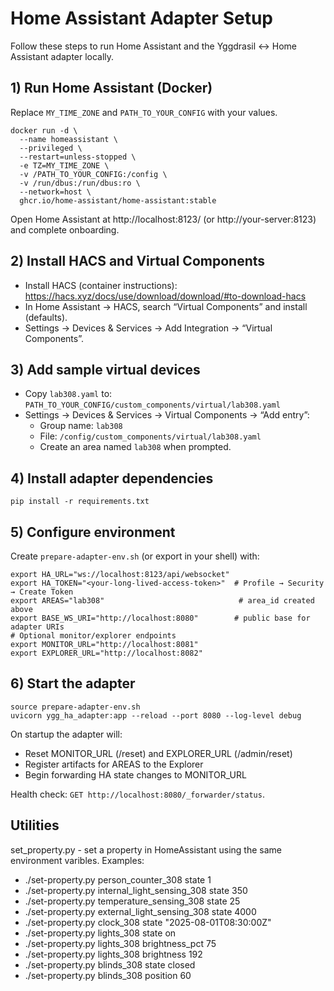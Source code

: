 # Home Assistant Adapter Setup

Follow these steps to run Home Assistant and the Yggdrasil ↔ Home Assistant adapter locally.

## 1) Run Home Assistant (Docker)
Replace `MY_TIME_ZONE` and `PATH_TO_YOUR_CONFIG` with your values.

```
docker run -d \
  --name homeassistant \
  --privileged \
  --restart=unless-stopped \
  -e TZ=MY_TIME_ZONE \
  -v /PATH_TO_YOUR_CONFIG:/config \
  -v /run/dbus:/run/dbus:ro \
  --network=host \
  ghcr.io/home-assistant/home-assistant:stable
```

Open Home Assistant at http://localhost:8123/ (or http://your-server:8123) and complete onboarding.

## 2) Install HACS and Virtual Components
- Install HACS (container instructions): https://hacs.xyz/docs/use/download/download/#to-download-hacs
- In Home Assistant → HACS, search “Virtual Components” and install (defaults).
- Settings → Devices & Services → Add Integration → “Virtual Components”.

## 3) Add sample virtual devices
- Copy `lab308.yaml` to: `PATH_TO_YOUR_CONFIG/custom_components/virtual/lab308.yaml`
- Settings → Devices & Services → Virtual Components → “Add entry”:
  - Group name: `lab308`
  - File: `/config/custom_components/virtual/lab308.yaml`
  - Create an area named `lab308` when prompted.

## 4) Install adapter dependencies
```
pip install -r requirements.txt
```

## 5) Configure environment
Create `prepare-adapter-env.sh` (or export in your shell) with:

```
export HA_URL="ws://localhost:8123/api/websocket"
export HA_TOKEN="<your-long-lived-access-token>"  # Profile → Security → Create Token
export AREAS="lab308"                              # area_id created above
export BASE_WS_URI="http://localhost:8080"        # public base for adapter URIs
# Optional monitor/explorer endpoints
export MONITOR_URL="http://localhost:8081"
export EXPLORER_URL="http://localhost:8082"
```

## 6) Start the adapter
```
source prepare-adapter-env.sh
uvicorn ygg_ha_adapter:app --reload --port 8080 --log-level debug
```

On startup the adapter will:
- Reset MONITOR_URL (/reset) and EXPLORER_URL (/admin/reset)
- Register artifacts for AREAS to the Explorer
- Begin forwarding HA state changes to MONITOR_URL

Health check: `GET http://localhost:8080/_forwarder/status`.

## Utilities
set_property.py - set a property in HomeAssistant using the same environment varibles. Examples:
- ./set-property.py person_counter_308 state 1
- ./set-property.py internal_light_sensing_308 state 350
- ./set-property.py temperature_sensing_308 state 25
- ./set-property.py external_light_sensing_308 state 4000
- ./set-property.py clock_308 state "2025-08-01T08:30:00Z"
- ./set-property.py lights_308 state on
- ./set-property.py lights_308 brightness_pct 75
- ./set-property.py lights_308 brightness 192
- ./set-property.py blinds_308 state closed
- ./set-property.py blinds_308 position 60
